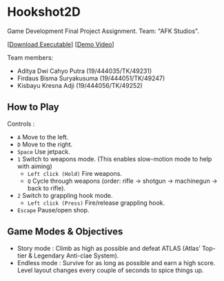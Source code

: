 # Hookshot2D
Game Development Final Project Assignment. Team: "AFK Studios".

[[Download Executable](https://drive.google.com/drive/folders/1QdIuF2b0EeKyosPzjwg88BSRDv-2t6MX?usp=sharing)] [[Demo Video](https://youtu.be/C-fQIFLxfhI)]

Team members:
* Aditya Dwi Cahyo Putra		(19/444035/TK/49231)
* Firdaus Bisma Suryakusuma		(19/444051/TK/49247)
* Kisbayu Kresna Adji			(19/444056/TK/49252)

## How to Play
Controls :
* `A` Move to the left.
* `D` Move to the right.
* `Space` Use jetpack.
* `1` Switch to weapons mode. (This enables slow-motion mode to help with aiming)
  * `Left click (Hold)` Fire weapons.
  * `Q` Cycle through weapons (order: rifle -> shotgun -> machinegun -> back to rifle).
* `2` Switch to grappling hook mode.
  * `Left click (Press)` Fire/release grappling hook.
* `Escape` Pause/open shop.

## Game Modes & Objectives
* Story mode : Climb as high as possible and defeat ATLAS (Atlas’ Top-tier & Legendary Anti-clae System).
* Endless mode : Survive for as long as possible and earn a high score. Level layout changes every couple of seconds to spice things up.
